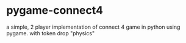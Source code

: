# pygame-connect4
a simple, 2 player implementation of connect 4 game in python using pygame. with token drop "physics"
